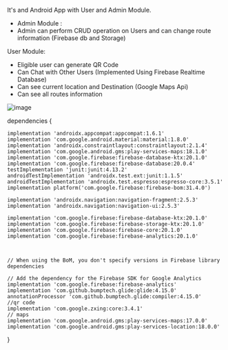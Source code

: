 It's and Android App with User and Admin Module.

* Admin Module :
* Admin can perform CRUD operation on Users and can change route information (Firebase db and Storage)

User Module:
* Eligible user can generate QR Code
* Can Chat with Other Users (Implemented Using Firebase Realtime Database)
* Can see current location and Destination (Google Maps Api)
* Can see all routes information

![image](https://github.com/madilkhan002/Transport-Manager/assets/75298232/734e6b1c-2a34-44a3-b1c2-74b4f9bc6ae4)

dependencies {

    implementation 'androidx.appcompat:appcompat:1.6.1'
    implementation 'com.google.android.material:material:1.8.0'
    implementation 'androidx.constraintlayout:constraintlayout:2.1.4'
    implementation 'com.google.android.gms:play-services-maps:18.1.0'
    implementation 'com.google.firebase:firebase-database-ktx:20.1.0'
    implementation 'com.google.firebase:firebase-database:20.0.4'
    testImplementation 'junit:junit:4.13.2'
    androidTestImplementation 'androidx.test.ext:junit:1.1.5'
    androidTestImplementation 'androidx.test.espresso:espresso-core:3.5.1'
    implementation platform('com.google.firebase:firebase-bom:31.4.0')

    implementation 'androidx.navigation:navigation-fragment:2.5.3'
    implementation 'androidx.navigation:navigation-ui:2.5.3'

    implementation 'com.google.firebase:firebase-database-ktx:20.1.0'
    implementation 'com.google.firebase:firebase-storage-ktx:20.1.0'
    implementation 'com.google.firebase:firebase-core:20.1.0'
    implementation 'com.google.firebase:firebase-analytics:20.1.0'



    // When using the BoM, you don't specify versions in Firebase library dependencies

    // Add the dependency for the Firebase SDK for Google Analytics
    implementation 'com.google.firebase:firebase-analytics'
    implementation 'com.github.bumptech.glide:glide:4.15.0'
    annotationProcessor 'com.github.bumptech.glide:compiler:4.15.0'
    //qr code
    implementation 'com.google.zxing:core:3.4.1'
    // maps
    implementation 'com.google.android.gms:play-services-maps:17.0.0'
    implementation 'com.google.android.gms:play-services-location:18.0.0'
}
